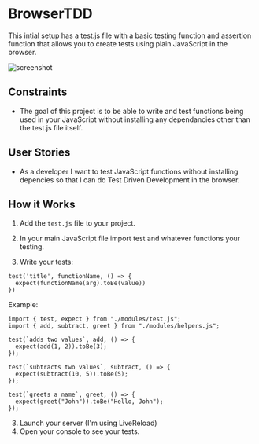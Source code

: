 # BrowserTDD

This intial setup has a test.js file with a basic testing function and assertion function that allows you to create tests using plain JavaScript in the browser.

![screenshot](https://github.com/myquite/testjs/blob/master/BrowserTDD-screenshot.png)

## Constraints

<!-- Constraints can be a good way to practice specific techniques or approaches -->

- The goal of this project is to be able to write and test functions being used in your JavaScript without installing any dependancies other than the test.js file itself.

## User Stories

<!-- Basic user story template -->

- As a developer I want to test JavaScript functions without installing depencies so that I can do Test Driven Development in the browser.

## How it Works

1. Add the `test.js` file to your project.

2. In your main JavaScript file import test and whatever functions your testing.

3. Write your tests:

```JS
test('title', functionName, () => {
  expect(functionName(arg).toBe(value))
})
```

Example:

```JS
import { test, expect } from "./modules/test.js";
import { add, subtract, greet } from "./modules/helpers.js";

test(`adds two values`, add, () => {
  expect(add(1, 2)).toBe(3);
});

test(`subtracts two values`, subtract, () => {
  expect(subtract(10, 5)).toBe(5);
});

test(`greets a name`, greet, () => {
  expect(greet("John")).toBe("Hello, John");
});
```

3. Launch your server (I'm using LiveReload)
4. Open your console to see your tests.

